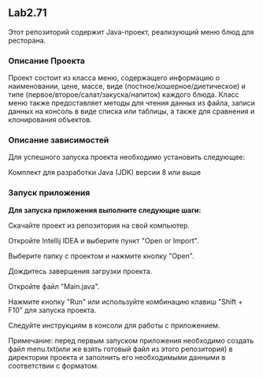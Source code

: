## Lab2.71
Этот репозиторий содержит Java-проект, реализующий меню блюд для ресторана.

### Описание Проекта
Проект состоит из класса меню, содержащего информацию о наименовании, цене, массе, виде (постное/кошерное/диетическое) и типе (первое/второе/салат/закуска/напиток) каждого блюда. Класс меню также предоставляет методы для чтения данных из файла, записи данных на консоль в виде списка или таблицы, а также для сравнения и клонирования объектов.

### Описание зависимостей
Для успешного запуска проекта необходимо установить следующее:

Комплект для разработки Java (JDK) версии 8 или выше

### Запуск приложения
<b>Для запуска приложения выполните следующие шаги:</b>

Скачайте проект из репозитория на свой компьютер.

Откройте Intellij IDEA и выберите пункт "Open or Import".

Выберите папку с проектом и нажмите кнопку "Open".

Дождитесь завершения загрузки проекта.

Откройте файл "Main.java".

Нажмите кнопку "Run" или используйте комбинацию клавиш "Shift + F10" для запуска проекта.

Следуйте инструкциям в консоли для работы с приложением.

Примечание: перед первым запуском приложения необходимо создать файл menu.txt(или же взять готовый файл из этого репозитория) в директории проекта и заполнить его необходимыми данными в соответствии с форматом. 
